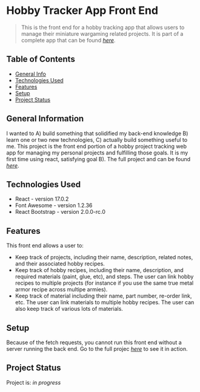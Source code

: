 # Hobby Tracker App Front End
> This is the front end for a hobby tracking app that allows users to manage their miniature wargaming related projects. It is part of a complete app that can be found [_here_](https://github.com/thomas-dunlop/hobbyapp). 

## Table of Contents
* [General Info](#general-information)
* [Technologies Used](#technologies-used)
* [Features](#features)
* [Setup](#setup)
* [Project Status](#project-status)


## General Information
I wanted to A) build something that solidified my back-end knowledge B) learn one or two new technologies, C) actually build something useful to me. This project is the front end portion of a hobby project tracking web app for managing my personal projects and fulfilling those goals. It is my first time using react, satisfying goal B). The full project and can be found [_here_](https://github.com/thomas-dunlop/hobbyapp). 


## Technologies Used
- React - version 17.0.2
- Font Awesome - version 1.2.36
- React Bootstrap - version 2.0.0-rc.0


## Features
This front end allows a user to:
-	Keep track of projects, including their name, description, related notes, and their associated hobby recipes. 
-	Keep track of hobby recipes, including their name, description, and required materials (paint, glue, etc), and steps. The user can link hobby recipes to multiple projects (for instance if you use the same true metal armor recipe across multipe armies). 
- Keep track of material including their name, part number, re-order link, etc. The user can link materials to multiple hobby recipes. The user can also keep track of various lots of materials. 


## Setup
Because of the fetch requests, you cannot run this front end without a server running the back end. Go to the full projec [_here_](https://github.com/thomas-dunlop/hobbyapp) to see it in action. 


## Project Status
Project is: _in progress_ 
